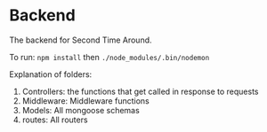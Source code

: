 # Backend

The backend for Second Time Around.

To run: `npm install` then `./node_modules/.bin/nodemon`

Explanation of folders:

1. Controllers: the functions that get called in response to requests
2. Middleware: Middleware functions
3. Models: All mongoose schemas
4. routes: All routers
